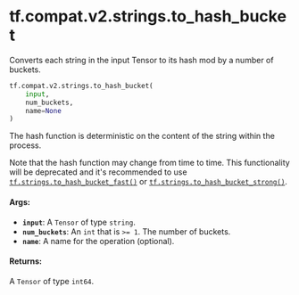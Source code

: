 <div itemscope itemtype="http://developers.google.com/ReferenceObject">
<meta itemprop="name" content="tf.compat.v2.strings.to_hash_bucket" />
<meta itemprop="path" content="Stable" />
</div>

# tf.compat.v2.strings.to_hash_bucket

Converts each string in the input Tensor to its hash mod by a number of buckets.

``` python
tf.compat.v2.strings.to_hash_bucket(
    input,
    num_buckets,
    name=None
)
```

<!-- Placeholder for "Used in" -->

The hash function is deterministic on the content of the string within the
process.

Note that the hash function may change from time to time.
This functionality will be deprecated and it's recommended to use
<a href="../../../../tf/strings/to_hash_bucket_fast.md"><code>tf.strings.to_hash_bucket_fast()</code></a> or <a href="../../../../tf/strings/to_hash_bucket_strong.md"><code>tf.strings.to_hash_bucket_strong()</code></a>.

#### Args:


* <b>`input`</b>: A `Tensor` of type `string`.
* <b>`num_buckets`</b>: An `int` that is `>= 1`. The number of buckets.
* <b>`name`</b>: A name for the operation (optional).


#### Returns:

A `Tensor` of type `int64`.
